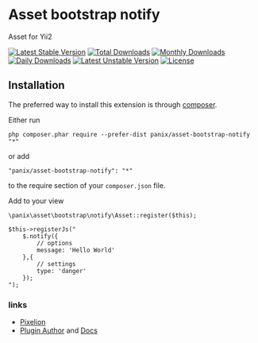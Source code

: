 Asset bootstrap notify
===========
Asset for Yii2

[![Latest Stable Version](https://poser.pugx.org/panix/asset-bootstrap-notify/v/stable)](https://packagist.org/packages/panix/asset-bootstrap-notify)
[![Total Downloads](https://poser.pugx.org/panix/asset-bootstrap-notify/downloads)](https://packagist.org/packages/panix/asset-bootstrap-notify)
[![Monthly Downloads](https://poser.pugx.org/panix/asset-bootstrap-notify/d/monthly)](https://packagist.org/packages/panix/asset-bootstrap-notify)
[![Daily Downloads](https://poser.pugx.org/panix/asset-bootstrap-notify/d/daily)](https://packagist.org/packages/panix/asset-bootstrap-notify)
[![Latest Unstable Version](https://poser.pugx.org/panix/asset-bootstrap-notify/v/unstable)](https://packagist.org/packages/panix/asset-bootstrap-notify)
[![License](https://poser.pugx.org/panix/asset-bootstrap-notify/license)](https://packagist.org/packages/panix/asset-bootstrap-notify)


Installation
------------

The preferred way to install this extension is through [composer](http://getcomposer.org/download/).

Either run

```
php composer.phar require --prefer-dist panix/asset-bootstrap-notify "*"
```

or add

```
"panix/asset-bootstrap-notify": "*"
```

to the require section of your `composer.json` file.

Add to your view
```
\panix\asset\bootstrap\notify\Asset::register($this);

$this->registerJs("
    $.notify({
        // options
        message: 'Hello World' 
    },{
        // settings
        type: 'danger'
    });
");
```

### links
* [Pixelion](https://pixelion.com.ua)
* [Plugin Author](http://bootstrap-growl.remabledesigns.com) and [Docs](http://bootstrap-growl.remabledesigns.com)